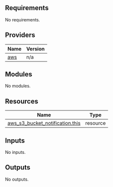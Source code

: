 <!-- BEGIN_TF_DOCS -->
## Requirements

No requirements.

## Providers

| Name | Version |
|------|---------|
| <a name="provider_aws"></a> [aws](#provider\_aws) | n/a |

## Modules

No modules.

## Resources

| Name | Type |
|------|------|
| [aws_s3_bucket_notification.this](https://registry.terraform.io/providers/hashicorp/aws/latest/docs/resources/s3_bucket_notification) | resource |

## Inputs

No inputs.

## Outputs

No outputs.
<!-- END_TF_DOCS -->